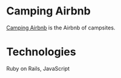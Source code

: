 # Camping Airbnb
<a href="https://camping-airbnb.herokuapp.com/">Camping Airbnb</a> is the Airbnb of campsites.

# Technologies 
Ruby on Rails, JavaScript

